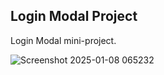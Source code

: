 ## Login Modal Project

Login Modal mini-project.

![Screenshot 2025-01-08 065232](https://github.com/user-attachments/assets/1125d632-5b66-43d1-b8e6-86dff9415b22)

